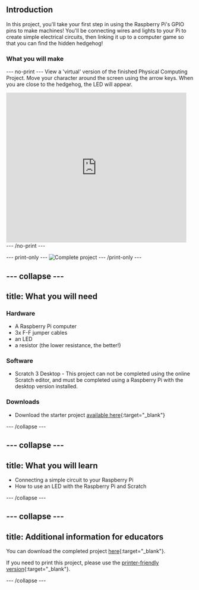## Introduction

In this project, you'll take your first step in using the Raspberry Pi's GPIO pins to make machines! You'll be connecting wires and lights to your Pi to create simple electrical circuits, then linking it up to a computer game so that you can find the hidden hedgehog!



### What you will make

--- no-print ---
View a 'virtual' version of the finished Physical Computing Project. Move your character around the screen using the arrow keys. When you are close to the hedgehog, the LED will appear.

<div class="scratch-preview">
  <iframe allowtransparency="true" width="485" height="402" src="https://scratch.mit.edu/projects/embed/492829675/?autostart=false" frameborder="0"></iframe>
</div>
--- /no-print ---

--- print-only ---
![Complete project](images/showcase_static.png)
--- /print-only ---

--- collapse ---
---
title: What you will need
---
### Hardware

+ A Raspberry Pi computer
+ 3x F-F jumper cables
+ an LED
+ a resistor (the lower resistance, the better!)

### Software

+ Scratch 3 Desktop - This project can not be completed using the online Scratch editor, and must be completed using a Raspberry Pi with the desktop version installed.

### Downloads

+ Download the starter project [available here](https://rpf.io/p/en/scratch-physcomp1-get){:target="_blank"} 

--- /collapse ---

--- collapse ---
---
title: What you will learn
---

+ Connecting a simple circuit to your Raspberry Pi
+ How to use an LED with the Raspberry Pi and Scratch

--- /collapse ---

--- collapse ---
---
title: Additional information for educators
---

You can download the completed project [here](https://rpf.io/p/en/scratch-physcomp1-get){:target="_blank"}.

If you need to print this project, please use the [printer-friendly version](https://projects.raspberrypi.org/en/projects/scratch-physcomp1/print){:target="_blank"}.

--- /collapse ---
